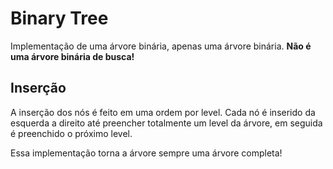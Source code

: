 # Binary Tree

Implementação de uma árvore binária, apenas uma árvore binária. **Não é uma árvore binária de busca!**

## Inserção

A inserção dos nós é feito em uma ordem por level. Cada nó é inserido da esquerda a direito até preencher totalmente um level da árvore, em seguida é preenchido o próximo level.

Essa implementação torna a árvore sempre uma árvore completa!